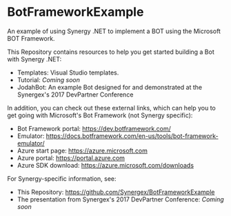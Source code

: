 # BotFrameworkExample
An example of using Synergy .NET to implement a BOT using the Microsoft BOT Framework.

This Repository contains resources to help you get started building a Bot with Synergy .NET:
- Templates: Visual Studio templates.
- Tutorial: *Coming soon*
- JodahBot: An example Bot designed for and demonstrated at the Synergex's 2017 DevPartner Conference

In addition, you can check out these external links, which can help you to get going with Microsoft's Bot Framework (not Synergy specific):
- Bot Framework portal: https://dev.botframework.com/
- Emulator: https://docs.botframework.com/en-us/tools/bot-framework-emulator/ 
- Azure start page: https://azure.microsoft.com  
- Azure portal: https://portal.azure.com 
- Azure SDK download: https://azure.microsoft.com/downloads

For Synergy-specific information, see:
- This Repository: https://github.com/Synergex/BotFrameworkExample 
- The presentation from Synergex's 2017 DevPartner Conference: *Coming soon*
